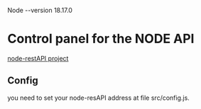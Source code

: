 Node --version
    18.17.0

# Control panel for the NODE API 

[node-restAPI project](https://github.com/luisfplara/node-restAPI)

## Config

you need to set your node-resAPI address at file src/config.js.

